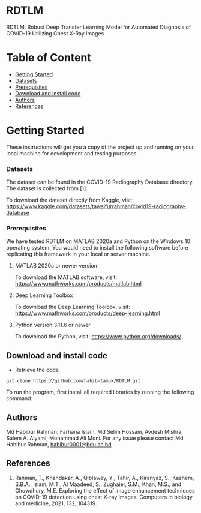 # RDTLM

RDTLM: Robust Deep Transfer Learning Model for Automated Diagnosis of COVID-19 Utilizing Chest X-Ray Images

# Table of Content
*	[Getting Started](#getting-started)
*	[Datasets](#dataset)
*	[Prerequisites](#prerequisites)
*	[Download and install code](#download-and-install-code)
*	[Authors](#authors)
*	[References](#references)

# Getting Started

These instructions will get you a copy of the project up and running on your local machine for development and testing purposes. 

### Datasets
The dataset can be found in the COVID-19 Radiography Database directory. The dataset is collected from [1].

To download the dataset directly from Kaggle, visit: https://www.kaggle.com/datasets/tawsifurrahman/covid19-radiography-database

### Prerequisites

We have tested RDTLM on MATLAB 2020a and Python on the Windows 10 operating system. You would need to install the following software before replicating this framework in your local or server machine. 

1. MATLAB 2020a or newer version

    To download the MATLAB software, visit: https://www.mathworks.com/products/matlab.html
   
2. Deep Learning Toolbox

   To download the Deep Learning Toolbox, visit: https://www.mathworks.com/products/deep-learning.html

3. Python version 3.11.6 or newer
   
    To download the Python, visit: https://www.python.org/downloads/ 
    

## Download and install code

- Retrieve the code

```
git clone https://github.com/habib-tamuk/RDTLM.git

```

To run the program, first install all required libraries by running the following command:


## Authors

Md Habibur Rahman, Farhana Islam, Md Selim Hossain, Avdesh Mishra, Salem A. Alyami, Mohammad Ali Moni. For any issue please contact Md Habibur Rahman, habibur0001@bdu.ac.bd 

## References

1. Rahman, T., Khandakar, A., Qiblawey, Y., Tahir, A., Kiranyaz, S., Kashem, S.B.A., Islam, M.T., Al Maadeed, S., Zughaier, S.M., Khan, M.S., and Chowdhury, M.E. Exploring the effect of image enhancement techniques on COVID-19 detection using chest X-ray images. Computers in biology and medicine, 2021, 132, 104319.
